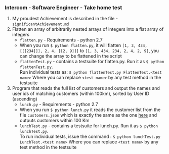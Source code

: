 ### Intercom - Software Engineer - Take home test

1. My proudest Achievement is described in the file - `significantAchievement.md`
2. Flatten an array of arbitrarily nested arrays of integers into a flat array of integers <br>
	+ `flatten.py` - Requirements - python 2.7 
	+ When you run ```$ python flatten.py```, it will flatten `[1, 3, 434, [[[234]]], 2, 4, [[2, 9]]]` to 
`[1, 3, 434, 234, 2, 4, 2, 9]`, you can change the array to be flattened in the script
	+ `flattenTest.py` - contains a testsuite for flatten.py. Run it as `$ python flattenTest.py`.<br> Run individual tests as: `$ python flattenTest.py FlattenTest.<test name>` Where you can replace `<test name>` by any test method in the testsuite
3. Program that reads the full list of customers and output the names and user ids of matching customers (within 100km), sorted by User ID (ascending)
	+ `lunch.py` - Requirements - python 2.7
	+ When you run ```$ python lunch.py``` it reads the customer list from the file `customers.json` which is exactly the same as the one [here](https://gist.github.com/brianw/19896c50afa89ad4dec3) and outputs customers within 100 Km
	+ `lunchTest.py` - contains a testsuite for lunch.py. Run it as `$ python lunchTest.py`.<br> To run individual tests, issue the command : `$ python lunchTest.py LunchTest.<test name>` Where you can replace `<test name>` by any test method in the testsuite

